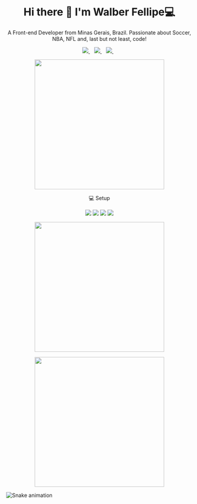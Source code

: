 <h1 align='center'>
  Hi there 👋 I'm Walber Fellipe💻
</h1>

<p align='center'>
  A Front-end Developer from Minas Gerais, Brazil.
 Passionate about Soccer, NBA, NFL and, last but not least, code!
</p>



<p align='center'>
 
  <a href="https://www.linkedin.com/in/walber-fellipe-579549165" target="_blank">
    <img src="https://img.shields.io/badge/linkedin-%230077B5.svg?&style=for-the-badge&logo=linkedin&logoColor=white" />
  </a>&nbsp;&nbsp;
  
  <a href="https://www.instagram.com/walber_fellipe/" target="_blank">
    <img src="https://img.shields.io/badge/instagram-%23E4405F.svg?&style=for-the-badge&logo=instagram&logoColor=white" />        
  </a>&nbsp;&nbsp;
  
  <a href="https://walberfellipe.github.io/" target="_blank">
  <img src="https://img.shields.io/website?down_color=BLUE&down_message=ONLINE&style=for-the-badge&up_color=GREEN&up_message=PORTFOLIO&url=https%3A%2F%2Fwalberfellipe.github.io%2F" />
  </a>&nbsp;&nbsp;
</p>

<p align='center'>
  <a href="#"><img src="https://github-readme-stats.vercel.app/api?username=walberfellipe&show_icons=true&count_private=true&theme=dark" width="350"></a>
</p>

<p align='center'>
  💻 Setup<br/><br/>
  <img src="https://img.shields.io/badge/windows-%230078D6.svg?&style=for-the-badge&logo=windows&logoColor=white" />
  <img src="https://img.shields.io/badge/intel-core%20i5%2010th-%230071C5.svg?&style=for-the-badge&logo=intel&logoColor=white" />
  <img src="https://img.shields.io/badge/RAM-8GB-%230071C5.svg?&style=for-the-badge&logoColor=white" />
  <img src="https://img.shields.io/badge/nvidia-gtx%201660SUPER-%2376B900.svg?&style=for-the-badge&logo=nvidia&logoColor=white" />
</p>

<p align='center'>
<a href='#'> <img src="https://github-readme-stats.vercel.app/api/top-langs/?username=WalberFellipe&theme=dark"width="350"></a>
  </p>
  
 <p align='center'>
<a href='#'> <img src="https://github-readme-streak-stats.herokuapp.com/?user=WalberFellipe&theme=dark"width="350"></a>
</p>


<p align='center'>
<Open to work 😄
</p>

![Snake animation](https://github.com/WalberFellipe/WalberFellipe/blob/output/github-contribution-grid-snake.svg)

<!--
**WalberFellipe/WalberFellipe** is a ✨ _special_ ✨ repository because its `README.md` (this file) appears on your GitHub profile.
